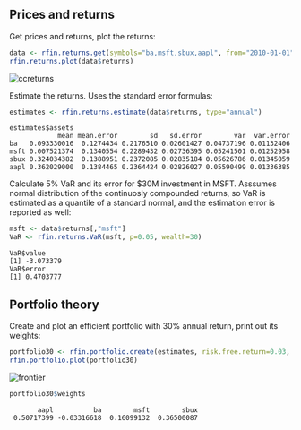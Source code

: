 ## Prices and returns

Get prices and returns, plot the returns:
```r
data <- rfin.returns.get(symbols="ba,msft,sbux,aapl", from="2010-01-01")
rfin.returns.plot(data$returns)
```
![ccreturns](https://raw.github.com/andreister/rfinance/master/ccreturns.png)

Estimate the returns. Uses the standard error formulas:
```r
estimates <- rfin.returns.estimate(data$returns, type="annual")
```
```
estimates$assets
            mean mean.error        sd   sd.error        var  var.error
ba   0.093330016  0.1274434 0.2176510 0.02601427 0.04737196 0.01132406
msft 0.007521374  0.1340554 0.2289432 0.02736395 0.05241501 0.01252958
sbux 0.324034382  0.1388951 0.2372085 0.02835184 0.05626786 0.01345059
aapl 0.362029000  0.1384465 0.2364424 0.02826027 0.05590499 0.01336385
```

Calculate 5% VaR and its error for $30M investment in MSFT. Asssumes normal distribution of the continuosly compounded returns, so VaR is estimated as a quantile of a standard normal, and the estimation error is reported as well:
```r
msft <- data$returns[,"msft"]
VaR <- rfin.returns.VaR(msft, p=0.05, wealth=30)
```
```
VaR$value
[1] -3.073379
VaR$error
[1] 0.4703777
```


## Portfolio theory

Create and plot an efficient portfolio with 30% annual return, print out its weights:
```r
portfolio30 <- rfin.portfolio.create(estimates, risk.free.return=0.03, desired.return=0.3)
rfin.portfolio.plot(portfolio30)
```
![frontier](https://raw.github.com/andreister/rfinance/master/frontier.png)

```r
portfolio30$weights
```
```
       aapl          ba        msft        sbux 
 0.50717399 -0.03316618  0.16099132  0.36500087 
```
